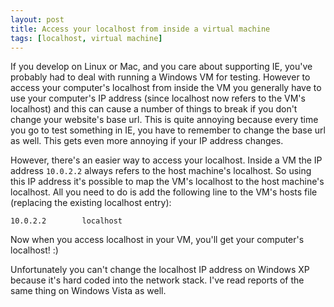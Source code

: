 ```yaml
---
layout: post
title: Access your localhost from inside a virtual machine
tags: [localhost, virtual machine]
---
```


If you develop on Linux or Mac, and you care about supporting IE, you've probably had to deal with running a Windows VM for testing. However to access your computer's localhost from inside the VM you generally have to use your computer's IP address (since localhost now refers to the VM's localhost) and this can cause a number of things to break if you don't change your website's base url. This is quite annoying because every time you go to test something in IE, you have to remember to change the base url as well. This gets even more annoying if your IP address changes.

However, there's an easier way to access your localhost. Inside a VM the IP address `10.0.2.2` always refers to the host machine's localhost. So using this IP address it's possible to map the VM's localhost to the host machine's localhost. All you need to do is add the following line to the VM's hosts file (replacing the existing localhost entry):

    10.0.2.2        localhost

Now when you access localhost in your VM, you'll get your computer's localhost! :)

Unfortunately you can't change the localhost IP address on Windows XP because it's hard coded into the network stack. I've read reports of the same thing on Windows Vista as well.
